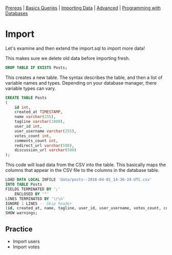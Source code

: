 [Prereqs](https://github.com/REU-SOS/DataWrangling/blob/master/Prereqs.md#installing-mysql) | [Basics Queries](https://github.com/REU-SOS/DataWrangling/blob/master/BasicQueries.md#basic) | [Importing Data](https://github.com/REU-SOS/DataWrangling/blob/master/Import.md#import) | [Advanced](https://github.com/REU-SOS/DataWrangling/blob/master/Advanced.md#advanced) | [Programming with Databases](https://github.com/REU-SOS/DataWrangling/blob/master/Programming.md#programming)

# Import

Let's examine and then extend the import.sql to import more data!

This makes sure we delete old data before importing fresh.
```sql
DROP TABLE IF EXISTS Posts;
```

This creates a new table. The syntax describes the table, and then a list of variable names and types.
Depending on your database manager, there variable types can vary.

```sql
CREATE TABLE Posts
(
	id int, 
	created_at TIMESTAMP, 
	name varchar(255), 
	tagline varchar(1000), 
	user_id int, 
	user_username varchar(255), 
	votes_count int, 
	comments_count int, 
	redirect_url varchar(500), 
	discussion_url varchar(500)
);
```

This code will load data from the CSV into the table. 
This basically maps the columns that appear in the CSV file to the columns in the database table.

```sql
LOAD DATA LOCAL INFILE 'data/posts--2016-04-01_14-36-24-UTC.csv'
INTO TABLE Posts
FIELDS TERMINATED BY ';'
    ENCLOSED BY '"'
LINES TERMINATED BY '\r\n'
IGNORE 1 LINES -- Skip header
(id, created_at, name, tagline, user_id, user_username, votes_count, comments_count, redirect_url, discussion_url);
SHOW warnings;
```

## Practice

* Import users
* Import votes

